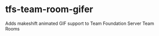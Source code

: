 tfs-team-room-gifer
===================

Adds makeshift animated GIF support to Team Foundation Server Team Rooms
